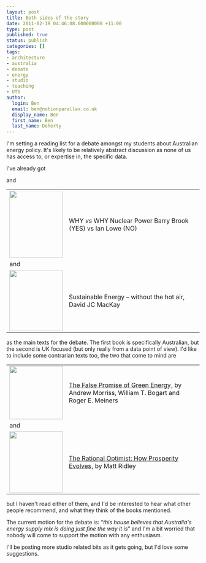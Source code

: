 ```yaml
---
layout: post
title: Both sides of the story
date: 2011-02-19 04:46:08.000000000 +11:00
type: post
published: true
status: publish
categories: []
tags:
- architecture
- australia
- debate
- energy
- studio
- teaching
- UTS
author:
  login: Ben
  email: ben@notionparallax.co.uk
  display_name: Ben
  first_name: Ben
  last_name: Doherty
---
```

<p>I'm setting a reading list for a debate amongst my students about Australian energy policy. It's likely to be relatively abstract discussion as none of us has access to, or expertise in, the specific data.</p>
<p>I've already got</p>
<p>and</p>
<table>
<tbody>
<tr>
<td><img class="alignnone" src="{{ site.baseurl }}/assets/2" alt="" width="139" height="175" /></td>
<td>WHY <em>vs</em> WHY Nuclear Power Barry Brook (YES) vs Ian Lowe (NO)</td>
</tr>
<tr>
<td>and</td>
<td></td>
</tr>
<tr>
<td><a href="http://www.withouthotair.com/"><img class="alignnone" src="{{ site.baseurl }}/assets/NewCover09d-2.png" alt="" width="139" height="159" /></a></td>
<td>Sustainable Energy – without the hot air, David JC MacKay</td>
</tr>
</tbody>
</table>
<p>as the main texts for the debate. The first book is specifically Australian, but the second is UK focused (but only really from a data point of view). I'd like to include some contrarian texts too, the two that come to mind are</p>
<table>
<tbody>
<tr>
<td><img class="alignnone" src="{{ site.baseurl }}/assets/41w949w1EfL._SL500_AA300_.jpg" alt="" width="139" /></td>
<td><a href="http://www.amazon.co.uk/gp/product/1935308416?ie=UTF8&amp;tag=notioparal-21&amp;linkCode=as2&amp;camp=1634&amp;creative=19450&amp;creativeASIN=1935308416">The False Promise of Green Energy</a><img style="border: none !important; margin: 0px !important;" src="{{ site.baseurl }}/assets/ir?t=notioparal-21&amp;l=as2&amp;o=2&amp;a=1935308416" border="0" alt="" width="1" height="1" />, by Andrew Morriss, William T. Bogart and Roger E. Meiners</td>
</tr>
<tr>
<td>and</td>
<td></td>
</tr>
<tr>
<td><a href="http://www.withouthotair.com/"><img class="alignnone" src="{{ site.baseurl }}/assets/41T3%2Bp-1joL._SL500_AA300_.jpg" alt="" width="139" height="159" /></a></td>
<td><a href="http://www.amazon.co.uk/gp/product/0007267118?ie=UTF8&amp;tag=notioparal-21&amp;linkCode=as2&amp;camp=1634&amp;creative=19450&amp;creativeASIN=0007267118">The Rational Optimist: How Prosperity Evolves</a><img style="border: none !important; margin: 0px !important;" src="{{ site.baseurl }}/assets/ir?t=notioparal-21&amp;l=as2&amp;o=2&amp;a=0007267118" border="0" alt="" width="1" height="1" />, by Matt Ridley</td>
</tr>
</tbody>
</table>
<p>but I haven't read either of them, and I'd be interested to hear what other people recommend, and what they think of the books mentioned.</p>
<p>The current motion for the debate is: “<em>this house believes that Australia's energy supply mix is doing just fine the way it is</em>” and I'm a bit worried that nobody will come to support the motion with any enthusiasm.</p>
<p>I'll be posting more studio related bits as it gets going, but I'd love some suggestions.</p>
